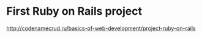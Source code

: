 # First Ruby on Rails project
http://codenamecrud.ru/basics-of-web-development/project-ruby-on-rails
